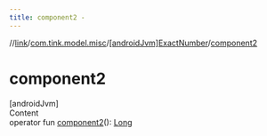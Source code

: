 ```yaml
---
title: component2 -
---
```

//[link](../../index.md)/[com.tink.model.misc](../index.md)/[[androidJvm]ExactNumber](index.md)/[component2](component2.md)



# component2  
[androidJvm]  
Content  
operator fun [component2](component2.md)(): [Long](https://kotlinlang.org/api/latest/jvm/stdlib/kotlin/-long/index.html)  



